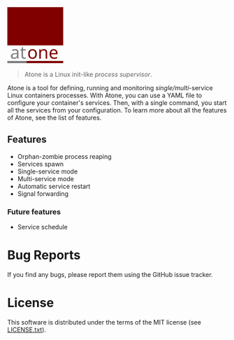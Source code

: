 <img src="logo.svg" width="128" alt="Atone" /> 

> Atone is a Linux init-like *process supervisor*.

Atone is a tool for defining, running and monitoring *single/multi*-service Linux containers processes.
With Atone, you can use a YAML file to configure your container's services. Then, with a single command,
you start all the services from your configuration.
To learn more about all the features of Atone, see the list of features.

## Features

* Orphan-zombie process reaping
* Services spawn
* Single-service mode
* Multi-service mode
* Automatic service restart
* Signal forwarding

### Future features

* Service schedule

# Bug Reports
If you find any bugs, please report them using the GitHub issue tracker.

# License
This software is distributed under the terms of the MIT license
(see [LICENSE.txt](LICENSE.txt)).
